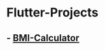 # Flutter-Projects

## - [BMI-Calculator](https://drive.google.com/file/d/1Rb1aun49Imrc41FG9QZ23ClmmnA9Mp3D/view?usp=sharing)
